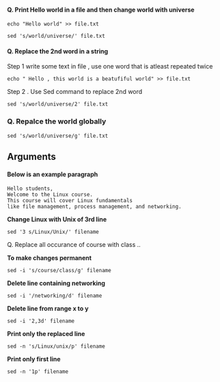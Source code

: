 
#### Q. Print Hello world in a file and then change world with universe 
```
echo "Hello world" >> file.txt
```
```
sed 's/world/universe/' file.txt
```

#### Q. Replace the 2nd word in a string


Step 1 write some text in file , use one word that is atleast repeated twice 
```
echo " Hello , this world is a beatufiful world" >> file.txt
```

Step 2 . Use Sed command to replace 2nd word
```
sed 's/world/universe/2' file.txt
```

### Q. Repalce the world globally

```
sed 's/world/universe/g' file.txt
```

## Arguments 

#### Below is an example paragraph

```
Hello students,
Welcome to the Linux course.
This course will cover Linux fundamentals
like file management, process management, and networking.
```

**Change Linux with Unix of 3rd line** 

```
sed '3 s/Linux/Unix/' filename
```

Q. Replace all occurance of course with class .. 

**To make changes permanent**

```
sed -i 's/course/class/g' filename
```

**Delete line containing networking**

```
sed -i '/networking/d' filename
```

**Delete line from range x to y**

```
sed -i '2,3d' filename
```

**Print only the replaced line**

```
sed -n 's/Linux/unix/p' filename
```

**Print only first line**

```
sed -n '1p' filename
```


